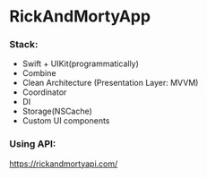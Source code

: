 # RickAndMortyApp

### Stack:
* Swift + UIKit(programmatically)
* Combine
* Clean Architecture (Presentation Layer: MVVM)
* Coordinator
* DI
* Storage(NSCache)
* Custom UI components

### Using API:
https://rickandmortyapi.com/
